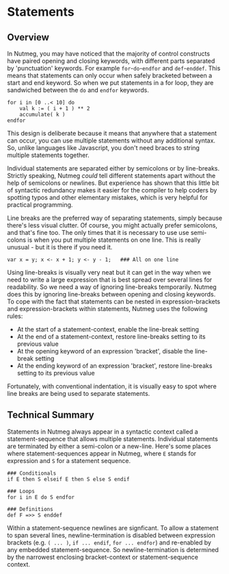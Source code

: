 # Statements

## Overview

In Nutmeg, you may have noticed that the majority of control constructs have paired opening and closing keywords, with different parts separated by 'punctuation' keywords. For example `for`-`do`-`endfor` and `def`-`enddef`. This means that statements can only occur when safely bracketed between a start and end keyword. So when we put statements in a for loop, they are sandwiched between the `do` and `endfor` keywords.
```
for i in [0 ..< 10] do
    val k := ( i + 1 ) ** 2
    accumulate( k )
endfor 
```

This design is deliberate because it means that anywhere that a statement can occur, you can use multiple statements without any additional syntax. So, unlike languages like Javascript, you don't need braces to string multiple statements together. 

Individual statements are separated either by semicolons or by line-breaks. Strictly speaking, Nutmeg _could_ tell different statements apart without the help of semicolons or newlines. But experience has shown that this little bit of syntactic redundancy makes it easier for the compiler to help coders by spotting typos and other elementary mistakes, which is very helpful for practical programming. 

Line breaks are the preferred way of separating statements, simply because there's less visual clutter. Of course, you might actually prefer semicolons, and that's fine too. The only times that it is necessary to use use semi-colons is when you put multiple statements on one line. This is really unusual - but it is there if you need it. 
```
var x = y; x <- x + 1; y <- y - 1;   ### All on one line
```

Using line-breaks is visually very neat but it can get in the way when we need to write a large expression that is best spread over several lines for readability. So we need a way of ignoring line-breaks temporarily. Nutmeg does this by ignoring line-breaks between opening and closing keywords. To cope with the fact that statements can be nested in expression-brackets and expression-brackets within statements, Nutmeg uses the following rules:

* At the start of a statement-context, enable the line-break setting
* At the end of a statement-context, restore line-breaks setting to its previous value
* At the opening keyword of an expression 'bracket', disable the line-break setting
* At the ending keyword of an expression 'bracket', restore line-breaks setting to its previous value

Fortunately, with conventional indentation, it is visually easy to spot where line breaks are being used to separate statements.

## Technical Summary

Statements in Nutmeg always appear in a syntactic context called a statement-sequence that allows multiple statements. Individual statements are terminated by either a semi-colon or a new-line.  Here's some places where statement-sequences appear in Nutmeg, where `E` stands for expression and `S` for a statement sequence.
```
### Conditionals
if E then S elseif E then S else S endif

### Loops
for i in E do S endfor

### Definitions
def F =>> S enddef
```

Within a statement-sequence newlines are signficant. To allow a statement to span several lines, newline-termination is disabled between expression brackets (e.g. `( ... )`, `if ... endif`, `for ... endfor`) and re-enabled by any embedded statement-sequence. So newline-termination is determined by the narrowest enclosing bracket-context or statement-sequence context.
